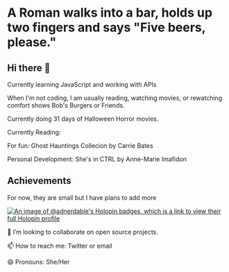 # A Roman walks into a bar, holds up two fingers and says "Five beers, please."

## Hi there 👋



Currently learning JavaScript and working with APIs

When I'm not coding,  I am usually reading, watching movies, or rewatching comfort shows Bob's Burgers or Friends. 

Currently doing 31 days of Halloween Horror movies. 

Currently Reading: 

For fun: Ghost Hauntings Collecion by Carrie Bates 

Personal Development: She's in CTRL by Anne-Marie Imafidon


## Achievements 

For now, they are small but I have plans to add more 

[![An image of @adnerdable's Holopin badges, which is a link to view their full Holopin profile](https://holopin.me/adnerdable)](https://holopin.io/@adnerdable)




👯 I’m looking to collaborate on open source projects.

📫 How to reach me: Twitter or email

😄 Pronouns: She/Her
